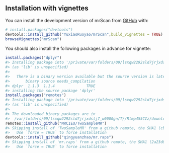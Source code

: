 
<!-- README.md is generated from README.Rmd. Please edit that file -->

## Installation with vignettes

You can install the development version of mrScan from
[GitHub](https://github.com/) with:

``` r
# install.packages("devtools")
devtools::install_github("YuxiaoRuoyao/mrScan",build_vignettes = TRUE)
browseVignettes("mrScan")
```

You should also install the following packages in advance for vignette:

``` r
install.packages("dplyr")
#> Installing package into '/private/var/folders/09/lsxqw2292sld7jrjxdslj7_w0000gn/T/RtmpIvTxHM/temp_libpath152854be5cc70'
#> (as 'lib' is unspecified)
#> 
#>   There is a binary version available but the source version is later:
#>       binary source needs_compilation
#> dplyr  1.1.3  1.1.4              TRUE
#> installing the source package 'dplyr'
install.packages("remotes")
#> Installing package into '/private/var/folders/09/lsxqw2292sld7jrjxdslj7_w0000gn/T/RtmpIvTxHM/temp_libpath152854be5cc70'
#> (as 'lib' is unspecified)
#> 
#> The downloaded binary packages are in
#>  /var/folders/09/lsxqw2292sld7jrjxdslj7_w0000gn/T//Rtmp455CIz/downloaded_packages
remotes::install_github("MRCIEU/TwoSampleMR")
#> Skipping install of 'TwoSampleMR' from a github remote, the SHA1 (cbd03e6a) has not changed since last install.
#>   Use `force = TRUE` to force installation
devtools::install_github("qingyuanzhao/mr.raps")
#> Skipping install of 'mr.raps' from a github remote, the SHA1 (2a23d841) has not changed since last install.
#>   Use `force = TRUE` to force installation
```
